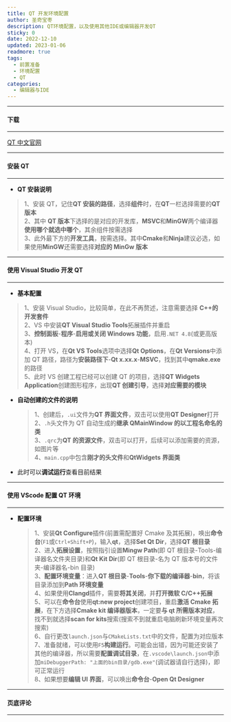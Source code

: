 ```yaml
---
title: QT 开发环境配置
author: 圣奇宝枣
description: QT环境配置，以及使用其他IDE或编辑器开发QT
sticky: 0
date: 2022-12-10
updated: 2023-01-06
readmore: true
tags:
  - 前置准备
  - 环境配置
  - QT
categories:
  - 编辑器与IDE
---
```


---

#### **下载**

---

[QT 中文官网](https://www.qt.io/zh-cn/)

---

#### **安装 QT**

---

- **QT 安装说明**

> 1、安装 QT，记住**QT 安装的路径**，选择**组件**时，在**QT**一栏选择需要的**QT 版本**  
> 2、其中 **QT 版本**下选择的是对应的开发库，**MSVC**和**MinGW**两个编译器**使用哪个就选中哪个**，其余组件按需选择  
> 3、此外最下方的**开发工具**，按需选择。其中**Cmake**和**Ninja**建议必选，如果使用**MinGW**还需要选择**对应的 MinGw 版本**

<!-- more -->

---

#### **使用 Visual Studio 开发 QT**

---

- **基本配置**

> 1、安装 Visual Studio，比较简单，在此不再赘述，注意需要选择 **C++的开发套件**  
> 2、VS 中安装**QT Visual Studio Tools**拓展插件并重启  
> 3、**控制面板**-**程序**-**启用或关闭 Windows 功能**，启用`.NET 4.8`(或更高版本)  
> 4、打开 VS，在**Qt VS Tools**选项中选择**Qt Options**，在**Qt Versions**中添加 QT 路径，路径为**安装路径下**-**Qt x.xx.x**-**MSVC**，找到其中**qmake.exe**的路径  
> 5、此时 VS 创建工程已经可以创建 QT 的项目，选择**QT Widgets Application**创建图形程序，出现**QT 创建引导**，选择**对应需要的模块**

- **自动创建的文件的说明**

  > 1、创建后，`.ui`文件为**QT 界面文件**，双击可以使用**QT Designer**打开  
  > 2、`.h`头文件为 QT 自动生成的**继承 QMainWindow 的以工程名命名的类**  
  > 3、`.qrc`为**QT 的资源文件**，双击可以打开，后续可以添加需要的资源，如图片等  
  > 4、`main.cpp`中包含**刚才的头文件**和**QtWidgets 界面类**

- 此时可以**调试运行**查看目前结果

---

#### **使用 VScode 配置 QT 环境**

---

- **配置环境**

  > 1、安装**Qt Configure**插件(前置需配置好 Cmake 及其拓展)，唤出**命令台**(`F1`或`Ctrl+Shift+P`)，输入**qt**，选择**Set Qt Dir**，选择**QT 根目录**  
  > 2、进入**拓展设置**，按照指引设置**Mingw Path**(即 QT 根目录-Tools-编译器名文件夹目录)和**Qt Kit Dir**(即 QT 根目录-名为 QT 版本号的文件夹-编译器名-bin 目录)  
  > 3、**配置环境变量**：进入**QT 根目录**-**Tools**-**你下载的编译器**-**bin**，将该目录添加到**Path 环境变量**  
  > 4、如果使用**Clangd**插件，需要**将其关闭**，并**打开微软 C/C++拓展**  
  > 5、可以在**命令台**使用**qt:new project**创建项目，重启**激活 Cmake 拓展**，在下方选择**Cmake kit 编译器版本**，一定要**与 qt 所需版本对应**，找不到就选择**scan for kits**搜索(搜索不到就重启电脑刷新环境变量再次搜索)  
  > 6、自行更改`launch.json`与`CMakeLists.txt`中的文件，配置为对应版本  
  > 7、准备就绪，可以使用`F5`**构建运行**。可能会出错，因为可能还安装了其他的编译器，所以需要**配置调试目录**，在`.vscode\launch.json`中添加`miDebuggerPath: "上面的bin目录/gdb.exe"`(调试器请自行选择)，即可正常运行  
  > 8、如果想要**编辑 UI 界面**，可以唤出**命令台**-**Open Qt Designer**

---

#### **页底评论**

---
